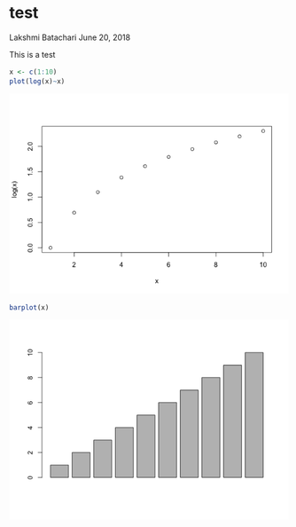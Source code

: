 test
================
Lakshmi Batachari
June 20, 2018

This is a test

``` r
x <- c(1:10)
plot(log(x)~x)
```

![](test_files/figure-markdown_github/unnamed-chunk-1-1.png)

``` r
barplot(x)
```

![](test_files/figure-markdown_github/unnamed-chunk-1-2.png)

